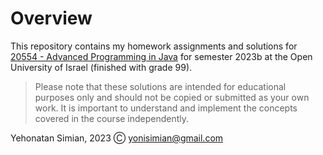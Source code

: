 # Overview

This repository contains my homework assignments and solutions for [20554 - Advanced Programming in Java](https://www.openu.ac.il/courses/20554.htm) for semester 2023b at the Open University of Israel (finished with grade 99).

> Please note that these solutions are intended for educational purposes only and should not be copied or submitted as your own work. It is important to understand and implement the concepts covered in the course independently.

Yehonatan Simian, 2023 Ⓒ <yonisimian@gmail.com>

